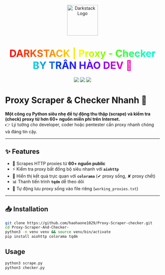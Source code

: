 <p align="center">
  <img src="https://i.imgur.com/QTtizLT.jpeg" alt="Darkstack Logo" width="100">
</p>

<h1 align="center">
  <span style="background: linear-gradient(90deg, #ff0000, #ff7300, #fffb00, #48ff00, #00ffd5, #002bff, #7a00ff, #ff00ab); 
               -webkit-background-clip: text; 
               color: transparent; 
               font-weight: bold; 
               font-size: 32px;">
    DARKSTACK | Proxy - Checker BY TRẦN HÀO DEV 🚀
  </span>
</h1>

<p align="center">
  <img src="https://img.shields.io/badge/Author-Trần%20Hào%20Dev-red?style=for-the-badge">
  <img src="https://img.shields.io/badge/Team-DARKSTACK-black?style=for-the-badge&logo=github">
  <img src="https://img.shields.io/badge/Version-1.0-green?style=for-the-badge">
</p>

# Proxy Scraper & Checker Nhanh 🚀

**Một công cụ Python siêu nhẹ để tự động thu thập (scrape) và kiểm tra (check) proxy từ hơn 60+ nguồn miễn phí trên Internet.**  
👉 Lý tưởng cho developer, coder hoặc pentester cần proxy nhanh chóng và đáng tin cậy.

---

## ✨ Features
- 🔎 Scrapes HTTP proxies từ **60+ nguồn public**  
- ⚡ Kiểm tra proxy bất đồng bộ siêu nhanh với **`aiohttp`**  
- 🎨 Hiển thị kết quả trực quan với **`colorama`** (✔ proxy sống, ✘ proxy chết)  
- 📊 Thanh tiến trình **`tqdm`** dễ theo dõi  
- 💾 Tự động lưu proxy sống vào file riêng (`working_proxies.txt`)  

---

## 📥 Installation

```bash
git clone https://github.com/haohaone1029/Proxy-Scraper-checker.git
cd Proxy-Scraper-And-Checker- 
python3 -m venv venv && source venv/bin/activate 
pip install aiohttp colorama tqdm
```

## Usage 

```bash
python3 scrape.py
python3 checker.py
``` 
